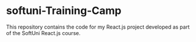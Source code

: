 # softuni-Training-Camp
This repository contains the code for my React.js project developed as part of the SoftUni React.js course.
